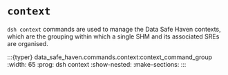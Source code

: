 # `context`

`dsh context` commands are used to manage the Data Safe Haven contexts, which are the grouping within which a single SHM and its associated SREs are organised.

:::{typer} data_safe_haven.commands.context:context_command_group
:width: 65
:prog: dsh context
:show-nested:
:make-sections:
:::

